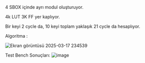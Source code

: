 4 SBOX içinde ayrı modul oluşturuyor.

4k LUT 3K FF yer kaplıyor.

Bir keyi 2 cycle da, 10 keyi toplam yaklaşık 21 cycle da hesaplıyor.

Algoritma :

![Ekran görüntüsü 2025-03-17 234539](https://github.com/user-attachments/assets/3b8ad7c9-47d5-4dd3-96a5-a7a76010b2b2)

Test Bench Sonuçları:
![image](https://github.com/user-attachments/assets/f9633ede-d211-432b-b05a-14f4f2f40a8a)
